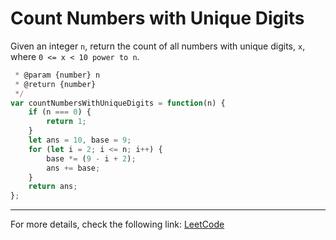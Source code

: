 <h1>Count Numbers with Unique Digits</h1>

<p>Given an integer <code>n</code>, return the count of all numbers with unique digits, <code>x</code>, where <code>0 <= x < 10 power to n</code>.</p>


```javaScript
 * @param {number} n
 * @return {number}
 */
var countNumbersWithUniqueDigits = function(n) {
    if (n === 0) {
        return 1;
    }
    let ans = 10, base = 9;
    for (let i = 2; i <= n; i++) {
        base *= (9 - i + 2);
        ans += base;
    }
    return ans;
};
```

<hr>
<p>For more details, check the following link: <a href="https://leetcode.com/problems/count-numbers-with-unique-digits/">LeetCode</a></p>




